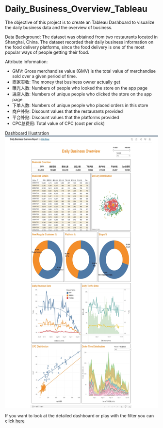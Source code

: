 # Daily_Business_Overview_Tableau
The objective of this project is to create an Tableau Dashboard to visualize the daily business data and the overview of business. 

Data Background: The dataset was obtained from two restaurants located in Shanghai, China. The dataset recorded their daily business information on the food delivery platforms, since the food delivery is one of the most popular ways of people getting their food.

Attribute Information:
* GMV: Gross merchandise value (GMV) is the total value of merchandise sold over a given period of time.
* 商家实收: The money that business owner actually get
* 曝光人数: Numbers of people who looked the store on the app page
* 进店人数: Numbers of unique people who clicked the store on the app page
* 下单人数: Numbers of unique people who placed orders in this store
* 商户补贴: Discount values that the restaurants provided
* 平台补贴: Discount values that the platforms provided
* CPC总费用: Total value of CPC (cost per click)

Dashboard Illustration\
<img src="https://github.com/zilin0618/Daily_Business_Overview_Tableau-/blob/main/Web%20capture_16-1-2022_14524_public.tableau.com.jpeg" width="750" height="900">

If you want to look at the detailed dashboard or play with the filter you can click [here](https://public.tableau.com/app/profile/zilin.wang2962/viz/DailyBusinessOverviewReport/Dashboard1#1)
